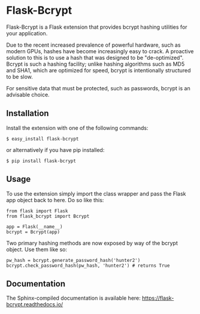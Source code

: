 # Flask-Bcrypt

Flask-Bcrypt is a Flask extension that provides bcrypt hashing utilities for
your application.

Due to the recent increased prevalence of powerful hardware, such as modern
GPUs, hashes have become increasingly easy to crack. A proactive solution to
this is to use a hash that was designed to be "de-optimized". Bcrypt is such
a hashing facility; unlike hashing algorithms such as MD5 and SHA1, which are
optimized for speed, bcrypt is intentionally structured to be slow.

For sensitive data that must be protected, such as passwords, bcrypt is an
advisable choice.

## Installation

Install the extension with one of the following commands:

    $ easy_install flask-bcrypt

or alternatively if you have pip installed:

    $ pip install flask-bcrypt

## Usage

To use the extension simply import the class wrapper and pass the Flask app
object back to here. Do so like this:

    from flask import Flask
    from flask_bcrypt import Bcrypt

    app = Flask(__name__)
    bcrypt = Bcrypt(app)

Two primary hashing methods are now exposed by way of the bcrypt object. Use
them like so:

    pw_hash = bcrypt.generate_password_hash('hunter2')
    bcrypt.check_password_hash(pw_hash, 'hunter2') # returns True

## Documentation

The Sphinx-compiled documentation is available here: https://flask-bcrypt.readthedocs.io/
